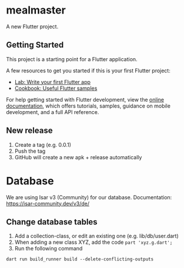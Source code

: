# mealmaster

A new Flutter project.

## Getting Started

This project is a starting point for a Flutter application.

A few resources to get you started if this is your first Flutter project:

- [Lab: Write your first Flutter app](https://docs.flutter.dev/get-started/codelab)
- [Cookbook: Useful Flutter samples](https://docs.flutter.dev/cookbook)

For help getting started with Flutter development, view the
[online documentation](https://docs.flutter.dev/), which offers tutorials,
samples, guidance on mobile development, and a full API reference.


## New release
1. Create a tag (e.g. 0.0.1)
2. Push the tag
3. GitHub will create a new apk + release automatically

# Database
We are using Isar v3 (Community) for our database.
Documentation: https://isar-community.dev/v3/de/

## Change database tables
1. Add a collection-class, or edit an existing one (e.g. lib/db/user.dart)
2. When adding a new class XYZ, add the code `part 'xyz.g.dart';`
3. Run the following command 
```shell
dart run build_runner build --delete-conflicting-outputs
```